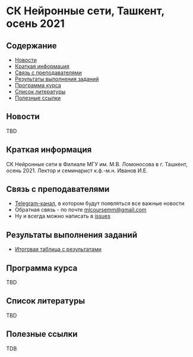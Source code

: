 
# СК Нейронные сети, Ташкент, осень 2021

## Содержание
* [Новости](#news)
* [Краткая информация](#info)
* [Связь с преподавателями](#feedback)
* [Результаты выполнения заданий](#marks)
* [Программа курса](#program)
* [Список литературы](#lit)
* [Полезные ссылки](#links)

## <a name="news" /> Новости
TBD

## <a name="info" /> Краткая информация
СК Нейронные сети в Филиале МГУ им. М.В. Ломоносова в г. Ташкент,  осень 2021.
Лектор и семинарист к.ф.-м.н. Иванов И.Е.

## <a name="feedback" /> Связь с преподавателями
* [Telegram-канал](https://t.me/joinchat/5q-We5b2Oug5ODBi), в котором будут появляться все важные новости
* Обратная связь - по почте mlcoursemm@gmail.com
* Ну и всегда можно написать в [issues](https://github.com/mlcoursemm/tnn2021automn/issues)

## <a name="marks" /> Результаты выполнения заданий
* [Итоговая таблица с результатами](https://docs.google.com/spreadsheets/d/1xcU4YXwdbo9O4k47VJXX-iJffeaNpzSryJ688TrzJKM/edit?usp=sharing)

## <a name="program" /> Программа курса 
TBD


## <a name="lit" /> Список литературы
TBD
## <a name="links" /> Полезные ссылки 
TDB


